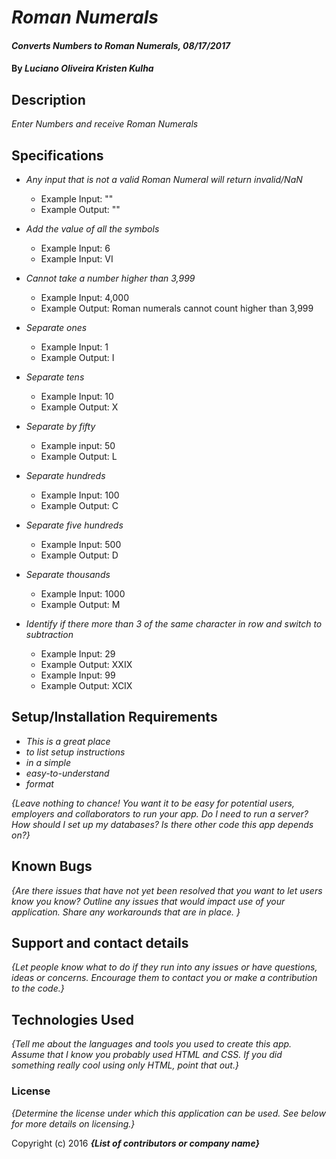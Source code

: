 # _Roman Numerals_

#### _Converts Numbers to Roman Numerals, 08/17/2017_

#### By _**Luciano Oliveira Kristen Kulha**_

## Description

_Enter Numbers and receive Roman Numerals_

## Specifications
* _Any input that is not a valid Roman Numeral will return invalid/NaN_
  * Example Input: ""
  * Example Output: ""
* _Add the value of all the symbols_
  * Example Input: 6
  * Example Input: VI
* _Cannot take a number higher than 3,999_
  * Example Input: 4,000
  * Example Output: Roman numerals cannot count higher than 3,999
* _Separate ones_
  * Example Input: 1
  * Example Output: I
* _Separate tens_
  * Example Input: 10
  * Example Output: X
* _Separate by fifty_
  * Example input: 50
  * Example Output: L
* _Separate hundreds_
  * Example Input: 100
  * Example Output: C
* _Separate five hundreds_
  * Example Input: 500
  * Example Output: D
* _Separate thousands_
  * Example Input: 1000
  * Example Output: M

* _Identify if there more than 3 of the same character in row and switch to subtraction_
  * Example Input: 29
  * Example Output: XXIX
  * Example Input: 99
  * Example Output: XCIX



## Setup/Installation Requirements

* _This is a great place_
* _to list setup instructions_
* _in a simple_
* _easy-to-understand_
* _format_

_{Leave nothing to chance! You want it to be easy for potential users, employers and collaborators to run your app. Do I need to run a server? How should I set up my databases? Is there other code this app depends on?}_

## Known Bugs

_{Are there issues that have not yet been resolved that you want to let users know you know?  Outline any issues that would impact use of your application.  Share any workarounds that are in place. }_

## Support and contact details

_{Let people know what to do if they run into any issues or have questions, ideas or concerns.  Encourage them to contact you or make a contribution to the code.}_

## Technologies Used

_{Tell me about the languages and tools you used to create this app. Assume that I know you probably used HTML and CSS. If you did something really cool using only HTML, point that out.}_

### License

*{Determine the license under which this application can be used.  See below for more details on licensing.}*

Copyright (c) 2016 **_{List of contributors or company name}_**
